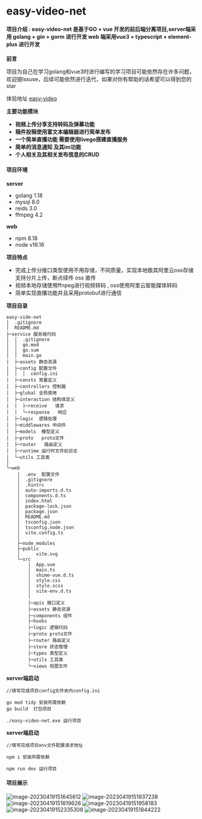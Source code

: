 # easy-video-net

#### **项目介绍** : easy-video-net 是基于GO + vue 开发的前后端分离项目,server端采用 golang + gin + gorm 进行开发 web 端采用vue3 + typescript + element-plus 进行开发

**前言** 

项目为自己在学习golang和vue3时进行编写的学习项目可能依然存在许多问题，欢迎提lssuse，后续可能依然进行迭代，如果对你有帮助的话希望可以得到您的star

体验地址 [easy-video](http://124.220.20.83:9999/)

**主要功能模块**

- **视频上传分享支持转码及弹幕功能**
- **稿件投稿使用富文本编辑器进行简单发布**
- **一个简单直播功能 需要使用livego搭建直播服务**
- **简单的消息通知 及其im功能**
- **个人相关及其相关发布信息的CRUD**


#### 项目环境 

**server**

-  golang  1.18
-  mysql  8.0
-  reids  3.0
-  ffmpeg  4.2

**web**

-  npm 8.18
-  node v16.16

**项目特点**

- 完成上传分接口类型使用不用存储，不同质量，实现本地极其阿里云oss存储 支持分片上传，断点续传 oss 直传
- 视频本地存储使用ffnpeg进行视频转码 , oss使用阿里云智能媒体转码
- 简单实现直播功能并且采用protobuf进行通信

**项目目录**

```
easy-vide-net
│  .gitignore 
│  README.md  
├─service 服务端代码
│  │  .gitignore
│  │  go.mod
│  │  go.sum
│  │  main.go   
│  ├─assets 静态资源
│  ├─config 配置文件
│  │  │  config.ini
│  ├─consts 常量定义
│  ├─controllers 控制器
│  ├─global 全局使用
│  ├─interaction 结构体定义
│  │  ├─receive   请求  
│  │  └─response   响应
│  ├─logic  逻辑处理
│  ├─middlewares 中间件
│  ├─models  模型定义
│  ├─proto   proto文件
│  ├─router   路由定义
│  ├─runtime 运行时文件如日志
│  └─utils 工具类
│              
└─web
    │  .env  配置文件
    │  .gitignore
    │  .hintrc
    │  auto-imports.d.ts
    │  components.d.ts
    │  index.html
    │  package-lock.json
    │  package.json
    │  README.md
    │  tsconfig.json
    │  tsconfig.node.json
    │  vite.config.ts
    │  
    ├─node_modules
    ├─public
    │      vite.svg  
    └─src
        │  App.vue 
        │  main.ts
        │  shime-vue.d.ts
        │  style.css
        │  style.scss
        │  vite-env.d.ts
        │   
        ├─apis 接口定义
        ├─assets 静态资源
        ├─components 组件
        ├─hooks 
        ├─logic 逻辑代码
        ├─proto proto文件
        ├─router 路由定义
        ├─store 状态管理
        ├─types 类型定义
        ├─utils 工具类
        └─views 视图文件
```

**server端启动**

```
//填写完成项目config文件夹内config.ini

go mod tidy 安装所需依赖
go build  打包项目

./easy-video-net.exe 运行项目
```

**server端启动**

```
//填写完成项目env文件配置请求地址

npm i 安装所需依赖

npm run dev 运行项目
```

#### **项目展示**

![image-20230419151645612](https://user-images.githubusercontent.com/64412088/233002215-359b2337-6224-4318-811c-b2195f3cef4a.png)
![image-20230419151937238](https://user-images.githubusercontent.com/64412088/233002263-ff599b43-00c7-4d9a-8caf-2797500b1787.png)
![image-20230419151819626](https://user-images.githubusercontent.com/64412088/233002291-0ff90253-5e13-4240-9d89-43fff9e455b5.png)
![image-20230419151958183](https://user-images.githubusercontent.com/64412088/233002317-6bb54307-b696-48a7-9f73-4a24bdd65261.png)
![image-20230419152335308](https://user-images.githubusercontent.com/64412088/233002344-96b837f1-8174-4d21-9bb7-5d1ea4fad625.png)
![image-20230419151844222](https://user-images.githubusercontent.com/64412088/233002384-374e5375-dad6-4516-9a45-2466ad63d1bb.png)
